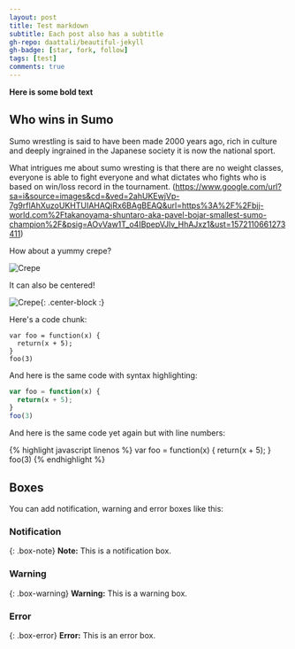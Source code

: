 ```yaml
---
layout: post
title: Test markdown
subtitle: Each post also has a subtitle
gh-repo: daattali/beautiful-jekyll
gh-badge: [star, fork, follow]
tags: [test]
comments: true
---
```




**Here is some bold text**

## Who wins in Sumo

Sumo wrestling is said to have been made 2000 years ago, rich in culture and deeply ingrained in the Japanese society it is now the national sport. 

What intrigues me about sumo wresting is that there are no weight classes, everyone is able to fight everyone and what dictates who fights who is based on win/loss record in the tournament.
(https://www.google.com/url?sa=i&source=images&cd=&ved=2ahUKEwjVp-7g9rflAhXuzoUKHTUIAHAQjRx6BAgBEAQ&url=https%3A%2F%2Fbjj-world.com%2Ftakanoyama-shuntaro-aka-pavel-bojar-smallest-sumo-champion%2F&psig=AOvVaw1T_o4IBpepVJlv_HhAJxz1&ust=1572110661273411)


How about a yummy crepe?

![Crepe](https://s3-media3.fl.yelpcdn.com/bphoto/cQ1Yoa75m2yUFFbY2xwuqw/348s.jpg)

It can also be centered!

![Crepe](https://s3-media3.fl.yelpcdn.com/bphoto/cQ1Yoa75m2yUFFbY2xwuqw/348s.jpg){: .center-block :}

Here's a code chunk:

~~~
var foo = function(x) {
  return(x + 5);
}
foo(3)
~~~

And here is the same code with syntax highlighting:

```javascript
var foo = function(x) {
  return(x + 5);
}
foo(3)
```

And here is the same code yet again but with line numbers:

{% highlight javascript linenos %}
var foo = function(x) {
  return(x + 5);
}
foo(3)
{% endhighlight %}

## Boxes
You can add notification, warning and error boxes like this:

### Notification

{: .box-note}
**Note:** This is a notification box.

### Warning

{: .box-warning}
**Warning:** This is a warning box.

### Error

{: .box-error}
**Error:** This is an error box.
